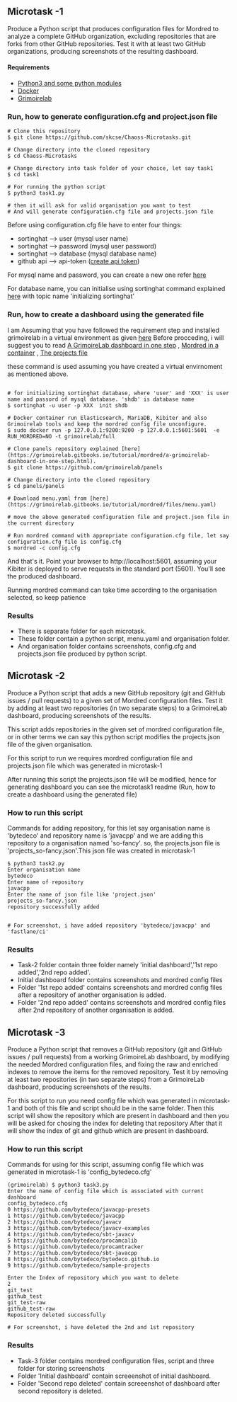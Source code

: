 

## Microtask -1
Produce a Python script that produces configuration files for Mordred to analyze a complete GitHub organization, excluding repositories that are forks from other GitHub repositories. Test it with at least two GitHub organizations, producing screenshots of the resulting dashboard.
#### Requirements
- [Python3 and some python modules](https://grimoirelab.gitbooks.io/tutorial/before-you-start/supporting-systems.html)
- [Docker](https://docs.docker.com/install/)
- [Grimoirelab](https://grimoirelab.gitbooks.io/tutorial/before-you-start/installing-grimoirelab.html) 

### Run, how to generate configuration.cfg and project.json file
```
# Clone this repository
$ git clone https://github.com/skcse/Chaoss-Microtasks.git

# Change directory into the cloned repository
$ cd Chaoss-Microtasks

# Change directory into task folder of your choice, let say task1
$ cd task1

# For running the python script 
$ python3 task1.py

# then it will ask for valid organisation you want to test
# And will generate configuration.cfg file and projects.json file
```

Before using configuration.cfg file have to enter four things:
- sortinghat --> user (mysql user name)
- sortinghat --> password (mysql user password)
- sortinghat --> database (mysql database name)
- github api --> api-token ([create api token](https://help.github.com/articles/authorizing-a-personal-access-token-for-use-with-a-saml-single-sign-on-organization/))

For mysql name and password, you can create a new one refer [here](https://dev.mysql.com/doc/refman/5.7/en/create-user.html)

For database name, you can initialise using sortinghat command explained [here](https://grimoirelab.gitbooks.io/tutorial/grimoireelk/a-dashboard-with-sortinghat.html) with topic name 'initializing sortinghat'
 
### Run, how to create a dashboard using the generated file

I am Assuming that you have followed the requirement step and installed grimoirelab in a virtual environment as given [here](https://grimoirelab.gitbooks.io/tutorial/before-you-start/installing-grimoirelab.html)
Before procceding, i will suggest you to read [A GrimoireLab dashboard in one step](https://grimoirelab.gitbooks.io/tutorial/mordred/a-grimoirelab-dashboard-in-one-step.html) , [Mordred in a container](https://grimoirelab.gitbooks.io/tutorial/mordred/mordred-in-a-container.html) , [The projects file](https://grimoirelab.gitbooks.io/tutorial/mordred/the-projects-file.html)

these command is used assuming you have created a virtual envirnoment as mentioned above.
```

# for initializing sortinghat database, where 'user' and 'XXX' is user name and passord of mysql database. 'shdb' is database name
$ sortinghat -u user -p XXX  init shdb
 
# Docker container run Elasticsearch, MariaDB, Kibiter and also Grimoirelab tools and keep the mordred config file unconfigure.
$ sudo docker run -p 127.0.0.1:9200:9200 -p 127.0.0.1:5601:5601  -e RUN_MORDRED=NO -t grimoirelab/full

# Clone panels repository explained [here](https://grimoirelab.gitbooks.io/tutorial/mordred/a-grimoirelab-dashboard-in-one-step.html).
$ git clone https://github.com/grimoirelab/panels

# Change directory into the cloned repository
$ cd panels/panels

# Download menu.yaml from [here](https://grimoirelab.gitbooks.io/tutorial/mordred/files/menu.yaml)

# move the above generated configuration file and project.json file in the current directory

# Run mordred command with appropriate configuration.cfg file, let say configuration.cfg file is config.cfg
$ mordred -c config.cfg

```
And that's it. Point your browser to http://localhost:5601, assuming your Kibiter is deployed to serve requests in the standard port (5601). You'll see the produced dashboard.

Running mordred command can take time according to the organisation selected, so keep patience

### Results

- There is separate folder for each microtask.
- These folder contain a python script, menu.yaml and organisation folder.
- And organisation folder contains screenshots, config.cfg and projects.json file produced by python script.

## Microtask -2
Produce a Python script that adds a new GitHub repository (git and GitHub issues / pull requests) to a given set of Mordred configuration files. Test it by adding at least two repositories (in two separate steps) to a GrimoireLab dashboard, producing screenshots of the results.

This script adds repositories in the given set of mordred configuration file, or in other terms we can say this python script modifies the projects.json file of the given organisation.

For this script to run we requires mordred configuration file and projects.json file which was generated in microtask-1

After running this script the projects.json file will be modified, hence for generating dashboard you can see the microtask1 readme (Run, how to create a dashboard using the generated file)


### How to run this script
Commands for adding repository, for this let say organisation name is 'bytedeco' and repository name is 'javacpp' and we are adding this repository to a organisation named 'so-fancy'. so, the projects.json file is 'projects_so-fancy.json'.This json file was created in microtask-1 
```
$ python3 task2.py
Enter organisation name
bytedeco
Enter name of repository
javacpp
Enter the name of json file like 'project.json'
projects_so-fancy.json
repository successfully added


# For screenshot, i have added repository 'bytedeco/javacpp' and 'fastlane/ci'
```

### Results
- Task-2 folder contain three folder namely 'initial dashboard','1st repo added','2nd repo added'.
- Initial dashboard folder contains screenshots and mordred config files 
- Folder '1st repo added' contains screenshots and mordred config files after a repository of another organisation is added.
- Folder '2nd repo added' contains screenshots and mordred config files after 2nd repository of another organisation is added.


## Microtask -3
Produce a Python script that removes a GitHub repository (git and GitHub issues / pull requests) from a working GrimoireLab dashboard, by modifying the needed Mordred configuration files, and fixing the raw and enriched indexes to remove the items for the removed repository. Test it by removing at least two repositories (in two separate steps) from a GrimoireLab dashboard, producing screenshots of the results.

For this script to run you need config file which was generated in microtask-1 and both of this file and script should be in the same folder.
Then this script will show the repository which are present in dashboard and then you will be asked for chosing the index for deleting that repository
After that it will show the index of git and github which are present in dashboard. 
### How to run this script
Commands for using for this script, assuming config file which was generated in microtask-1 is 'config_bytedeco.cfg'
```
(grimoirelab) $ python3 task3.py
Enter the name of config file which is associated with current dashboard
config_bytedeco.cfg
0 https://github.com/bytedeco/javacpp-presets
1 https://github.com/bytedeco/javacpp
2 https://github.com/bytedeco/javacv
3 https://github.com/bytedeco/javacv-examples
4 https://github.com/bytedeco/sbt-javacv
5 https://github.com/bytedeco/procamcalib
6 https://github.com/bytedeco/procamtracker
7 https://github.com/bytedeco/sbt-javacpp
8 https://github.com/bytedeco/bytedeco.github.io
9 https://github.com/bytedeco/sample-projects

Enter the Index of repository which you want to delete
2
git_test
github_test
git_test-raw
github_test-raw
Repository deleted successfully

# For screenshot, i have deleted the 2nd and 1st repository 

```

### Results
- Task-3 folder contains mordred configuration files, script and three folder for storing screenshots
- Folder 'Initial dashboard' contain screeenshot of initial dashboard.
- Folder 'Second repo deleted' contain screeenshot of dashboard after second repository is deleted.
